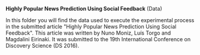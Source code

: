 <b>Highly Popular News Prediction Using Social Feedback</b> (Data)

In this folder you will find the data used to execute the experimental process in the submitted article "Highly Popular News Prediction Using Social Feedback". This article was written by Nuno Moniz, Luís Torgo and Magdalini Eirinaki. It was submitted to the 19th International Conference on Discovery Science (DS 2016).

